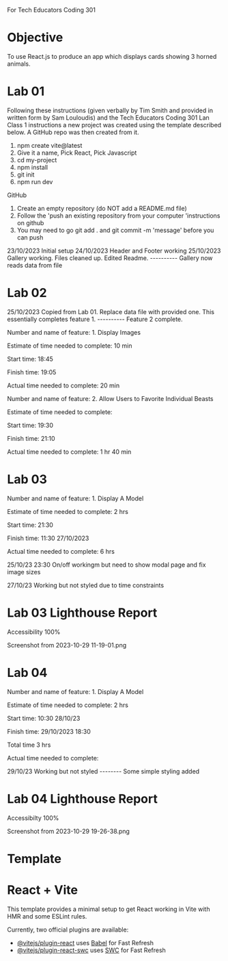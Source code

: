 For Tech Educators Coding 301

# Objective

To use React.js to produce an app which displays cards showing 3 horned animals.

# Lab 01

Following these instructions (given verbally by Tim Smith and provided in written form by Sam Louloudis) and the Tech Educators Coding 301 Lan Class 1 instructions a new project was created using the template described below. A GitHub repo was then created from it.

1. npm create vite@latest
2. Give it a name, Pick React, Pick Javascript
3. cd my-project
4. npm install
5. git init
6. npm run dev

GitHub

1. Create an empty repository (do NOT add a README.md file)
2. Follow the 'push an existing repository from your computer 'instructions on github
3. You may need to go git add . and git commit -m 'message' before you can push

23/10/2023 Initial setup
24/10/2023 Header and Footer working
25/10/2023 Gallery working. Files cleaned up. Edited Readme.
---------- Gallery now reads data from file

# Lab 02

25/10/2023 Copied from Lab 01. Replace data file with provided one. This essentially completes feature 1.
---------- Feature 2 complete.

Number and name of feature: 1. Display Images

Estimate of time needed to complete: 10 min

Start time: 18:45

Finish time: 19:05

Actual time needed to complete: 20 min

Number and name of feature: 2. Allow Users to Favorite Individual Beasts

Estimate of time needed to complete:

Start time: 19:30

Finish time: 21:10

Actual time needed to complete: 1 hr 40 min

# Lab 03

Number and name of feature: 1. Display A Model

Estimate of time needed to complete: 2 hrs

Start time: 21:30

Finish time: 11:30 27/10/2023

Actual time needed to complete: 6 hrs

25/10/23 23:30 On/off workingm but need to show modal page and fix image sizes

27/10/23 Working but not styled due to time constraints

# Lab 03 Lighthouse Report

Accessibility 100%

Screenshot from 2023-10-29 11-19-01.png

# Lab 04

Number and name of feature: 1. Display A Model

Estimate of time needed to complete: 2 hrs

Start time: 10:30 28/10/23

Finish time: 29/10/2023 18:30

Total time 3 hrs

Actual time needed to complete:

29/10/23 Working but not styled
-------- Some simple styling added

# Lab 04 Lighthouse Report

Accessibilty 100%

Screenshot from 2023-10-29 19-26-38.png

# Template

# React + Vite

This template provides a minimal setup to get React working in Vite with HMR and some ESLint rules.

Currently, two official plugins are available:

- [@vitejs/plugin-react](https://github.com/vitejs/vite-plugin-react/blob/main/packages/plugin-react/README.md) uses [Babel](https://babeljs.io/) for Fast Refresh
- [@vitejs/plugin-react-swc](https://github.com/vitejs/vite-plugin-react-swc) uses [SWC](https://swc.rs/) for Fast Refresh

